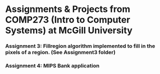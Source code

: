 # Assignments & Projects from COMP273 (Intro to Computer Systems) at McGill University
### Assignment 3: Fillregion algorithm implemented to fill in the pixels of a region. (See Assignment3 folder)
### Assignment 4: MIPS Bank application
